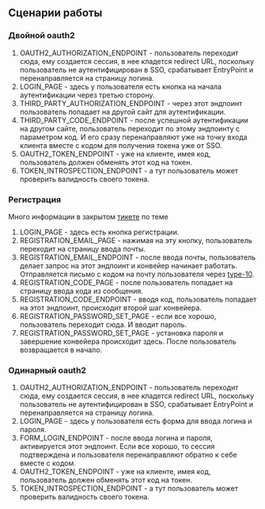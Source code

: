 ## Сценарии работы

### Двойной oauth2

1. OAUTH2_AUTHORIZATION_ENDPOINT - пользователь переходит сюда, ему создается сессия, в нее кладется redirect URL,
   поскольку пользователь не аутентифицирован в SSO, срабатывает EntryPoint и перенаправляется на страницу логина.
2. LOGIN_PAGE - здесь у пользователя есть кнопка на начала аутентификации через третью сторону.
3. THIRD_PARTY_AUTHORIZATION_ENDPOINT - через этот эндпоинт пользователь попадает на другой сайт для аутентификации.
4. THIRD_PARTY_CODE_ENDPOINT - после успешной аутентификации на другом сайте, пользователь переходит по этому эндпоинту
   с параметром код. И его сразу перенаправляют уже на точку входа клиента вместе с кодом для получения токена уже от
   SSO.
5. OAUTH2_TOKEN_ENDPOINT - уже на клиенте, имея код, пользователь должен обменять этот код на токен.
6. TOKEN_INTROSPECTION_ENDPOINT - а тут пользователь может проверить валидность своего токена.

### Регистрация

Много информации в закрытом [тикете](https://github.com/timattt/TypeSix/issues/9) по теме

1. LOGIN_PAGE - здесь есть кнопка регистрации.
2. REGISTRATION_EMAIL_PAGE - нажимая на эту кнопку, пользователь переходит на страницу ввода почты.
3. REGISTRATION_EMAIL_ENDPOINT - после ввода почты, пользователь делает запрос на этот эндпоинт и конвейер начинает работать. Отправляется письмо с кодом на почту пользователя через [type-10](https://github.com/timattt/typeten).
4. REGISTRATION_CODE_PAGE - после пользователь попадает на страницу ввода кода из сообщения.
5. REGISTRATION_CODE_ENDPOINT - вводя код, пользователь попадает на этот эндпоинт, происходит второй шаг конвейера.
6. REGISTRATION_PASSWORD_SET_PAGE - если все хорошо, пользователь переходит сюда. И вводит пароль.
7. REGISTRATION_PASSWORD_SET_PAGE - установка пароля и завершение конвейера происходит здесь. После пользователь возвращается в начало.

### Одинарный oauth2

1. OAUTH2_AUTHORIZATION_ENDPOINT - пользователь переходит сюда, ему создается сессия, в нее кладется redirect URL,
   поскольку пользователь не аутентифицирован в SSO, срабатывает EntryPoint и перенаправляется на страницу логина.
2. LOGIN_PAGE - здесь у пользователя есть форма для ввода логина и пароля.
3. FORM_LOGIN_ENDPOINT - после ввода логина и пароля, активируется этот эндпоинт. Если все хорошо, то сессия
   подтверждена и пользователя перенаправляют обратно к себе вместе с кодом.
4. OAUTH2_TOKEN_ENDPOINT - уже на клиенте, имея код, пользователь должен обменять этот код на токен.
5. TOKEN_INTROSPECTION_ENDPOINT - а тут пользователь может проверить валидность своего токена.
